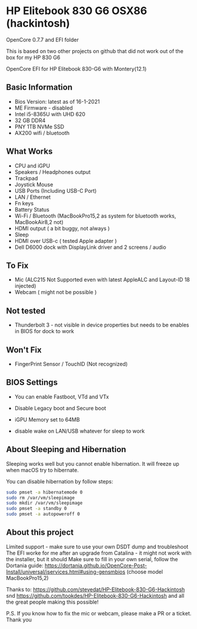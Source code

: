# HP Elitebook 830 G6 OSX86 (hackintosh)
OpenCore 0.7.7 and EFI folder 

This is based on two other projects on github that did not work out of the box for my HP 830 G6

OpenCore EFI for HP Elitebook 830-G6 with Montery(12.1)

## Basic Information

- Bios Version: latest as of 16-1-2021
- ME Firmware - disabled
- Intel i5-8365U with UHD 620
- 32 GB DDR4
- PNY 1TB NVMe SSD
- AX200 wifi / bluetooth

## What Works

- CPU and iGPU
- Speakers /  Headphones output
- Trackpad
- Joystick Mouse
- USB Ports (Including USB-C Port)
- LAN / Ethernet
- Fn keys
- Battery Status
- Wi-Fi / Bluetooth (MacBookPro15,2 as system for bluetooth works, MacBookAir8,2 not)
- HDMI output ( a bit buggy, not always )
- Sleep
- HDMI over USB-c ( tested Apple adapter )
- Dell D6000 dock with DisplayLink driver and 2 screens / audio

## To Fix

- Mic (ALC215 Not Supported even with latest AppleALC and Layout-ID 18 injected)
- Webcam ( might not be possible )

## Not tested

- Thunderbolt 3 - not visible in device properties but needs to be enables in BIOS for dock to work

## Won't Fix

- FingerPrint Sensor / TouchID (Not recognized)

## BIOS Settings

- You can enable Fastboot, VTd and VTx

- Disable Legacy boot and Secure boot

- iGPU Memory set to 64MB

- disable wake on LAN/USB whatever for sleep to work

## About Sleeping and Hibernation

Sleeping works well but you cannot enable hibernation. It will freeze up when macOS try to hibernate.

You can disable hibernation by follow steps:

```bash
sudo pmset -a hibernatemode 0
sudo rm /var/vm/sleepimage
sudo mkdir /var/vm/sleepimage
sudo pmset -a standby 0
sudo pmset -a autopoweroff 0
```

## About this project 

Limited support - make sure to use your own DSDT dump and troubleshoot
The EFI worke for me after an upgrade from Catalina - it might not work with the installer, but it should
Make sure to fill in your own serial, follow the Dortania guide:
https://dortania.github.io/OpenCore-Post-Install/universal/iservices.html#using-gensmbios (choose model MacBookPro15,2)

Thanks to:
https://github.com/stevedat/HP-Elitebook-830-G6-Hackintosh
snd
https://github.com/tookdes/HP-Elitebook-830-G6-Hackintosh
and all the great people making this possible!

P.S. If you know how to fix the mic or webcam, please make a PR or a ticket.
Thank you 




